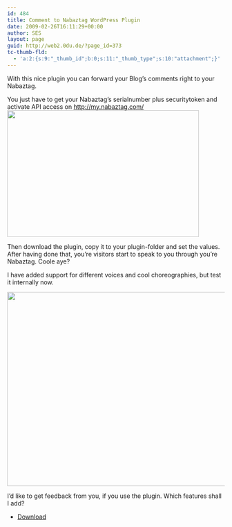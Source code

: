 ```yaml
---
id: 484
title: Comment to Nabaztag WordPress Plugin
date: 2009-02-26T16:11:29+00:00
author: SES
layout: page
guid: http://web2.0du.de/?page_id=373
tc-thumb-fld:
  - 'a:2:{s:9:"_thumb_id";b:0;s:11:"_thumb_type";s:10:"attachment";}'
---
```

With this nice plugin you can forward your Blog&#8217;s comments right to your Nabaztag.

You just have to get your Nabaztag&#8217;s serialnumber plus securitytoken and activate API access on http://my.nabaztag.com/  
<img loading="lazy" alt="" src="http://web2.0du.de/pictures/nabaztag_enable.png" title="My Nabaztag Settings" class="alignnone" width="444" height="292" /> 

Then download the plugin, copy it to your plugin-folder and set the values. After having done that, you&#8217;re visitors start to speak to you through you&#8217;re Nabaztag. Coole aye?

I have added support for different voices and cool choreographies, but test it internally now.

<img loading="lazy" alt="" src="http://web2.0du.de/pictures/nabaz_plugin.png" title="Nabaztag Plugin Screenshot" class="alignnone" width="586" height="448" /> 

I&#8217;d like to get feedback from you, if you use the plugin. Which features shall I add?

  * [Download](http://wordpress.org/extend/plugins/comments-to-nabaztag/)